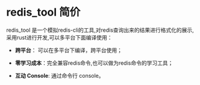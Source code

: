# redis_tool 简价

redis_tool 是一个模拟redis-cli的工具,对redis查询出来的结果进行格式化的展示,采用rust进行开发,可以多平台下面编译使用：

- **跨平台**： 可以在多平台下编译，跨平台使用；

- **零学习成本**：完全兼容redis命令,也可以做为redis命令的学习工具；

- **互动 Console**: 通过命令行 console。 
